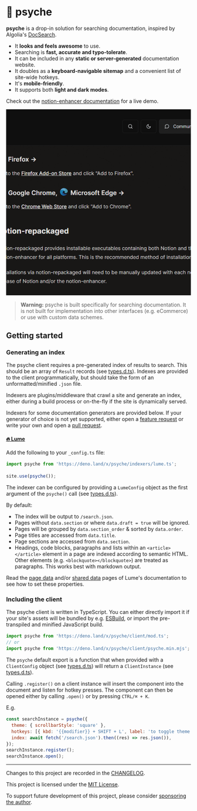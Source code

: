 # 🧠 psyche

**psyche** is a drop-in solution for searching documentation,
inspired by Algolia's [DocSearch](https://docsearch.algolia.com/).

- It **looks and feels awesome** to use.
- Searching is **fast, accurate and typo-tolerate**.
- It can be included in any **static or server-generated** documentation website.
- It doubles as a **keyboard-navigable sitemap** and a convenient list of site-wide hotkeys.
- It's **mobile-friendly**.
- It supports both **light and dark modes**.

Check out the [notion-enhancer documentation](http://notion-enhancer.github.io/) for a live demo.

![](psyche.gif)

> **Warning:** psyche is built specifically for searching documentation.
> It is not built for implementation into other interfaces (e.g. eCommerce)
> or use with custom data schemes.

## Getting started

### Generating an index

The psyche client requires a pre-generated index of results to search.
This should be an array of `Result` records (see [types.d.ts](./types.d.ts#L10)).
Indexes are provided to the client programmatically, but should take the
form of an unformatted/minified `.json` file.

Indexers are plugins/middleware that crawl a site and generate an index,
either during a build process or on-the-fly if the site is dynamically served.

Indexers for some documentation generators are provided below.
If your generator of choice is not yet supported, either open a
[feature request](https://github.com/dragonwocky/psyche/issues)
or write your own and open a [pull request](https://github.com/dragonwocky/psyche/pulls).

#### [🔥 Lume](https://lumeland.github.io/)

Add the following to your `_config.ts` file:

```ts
import psyche from 'https://deno.land/x/psyche/indexers/lume.ts';

site.use(psyche());
```

The indexer can be configured by providing a `LumeConfig` object
as the first argument of the `psyche()` call (see [types.d.ts](./types.d.ts#L127)).

By default:

- The index will be output to `/search.json`.
- Pages without `data.section` or where `data.draft = true` will be ignored.
- Pages will be grouped by `data.section_order` & sorted by `data.order`.
- Page titles are accessed from `data.title`.
- Page sections are accessed from `data.section`.
- Headings, code blocks, paragraphs and lists within an `<article></article>` element
  in a page are indexed according to semantic HTML. Other elements (e.g.
  `<blockquote></blockquote>`) are treated as paragraphs. This works best
  with markdown output.

Read the [page data](https://lumeland.github.io/creating-pages/page-data/)
and/or [shared data](https://lumeland.github.io/creating-pages/shared-data/)
pages of Lume's documentation to see how to set these properties.

### Including the client

The psyche client is written in TypeScript. You can either directly import
it if your site's assets will be bundled by e.g. [ESBuild](https://esbuild.github.io/),
or import the pre-transpiled and minified JavaScript build.

```js
import psyche from 'https://deno.land/x/psyche/client/mod.ts';
// or
import psyche from 'https://deno.land/x/psyche/client/psyche.min.mjs';
```

The `psyche` default export is a function that when provided with
a `ClientConfig` object (see [types.d.ts](./types.d.ts#L31)) will
return a `ClientInstance` (see [types.d.ts](./types.d.ts#L110)).

Calling `.register()` on a client instance will insert the component
into the document and listen for hotkey presses. The component can
then be opened either by calling `.open()` or by pressing `CTRL/⌘ + K`.

E.g.

```js
const searchInstance = psyche({
  theme: { scrollbarStyle: 'square' },
  hotkeys: [{ kbd: '{{modifier}} + SHIFT + L', label: 'to toggle theme' }],
  index: await fetch('/search.json').then((res) => res.json()),
});
searchInstance.register();
searchInstance.open();
```

---

Changes to this project are recorded in the [CHANGELOG](CHANGELOG.md).

This project is licensed under the [MIT License](LICENSE).

To support future development of this project, please consider
[sponsoring the author](https://github.com/sponsors/dragonwocky).
